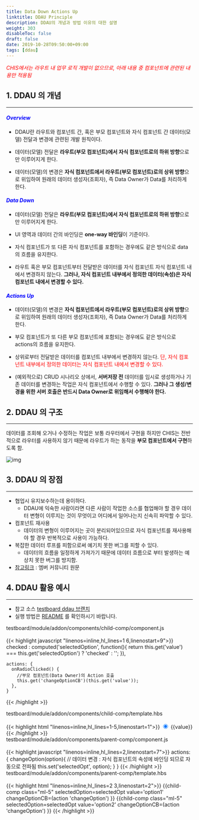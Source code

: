 ```yaml
---
title: Data Down Actions Up
linktitle: DDAU Principle
description: DDAU의 개념과 방법 이유의 대한 설명
weight: 303
disableToc: false
draft: false
date: 2019-10-28T09:50:00+09:00
tags: [ddau]
---
```


<i class="fas fa-exclamation-triangle chis-exclamation"></i> _<span style="color: red">CHIS에서는 라우트 내 업무 로직 개발이 없으므로, 아래 내용 중 컴포넌트에 관련된 내용만 적용됨</span>_

## 1. DDAU 의 개념
---
#### <span style="color:blue">_Overview_</span>
  - DDAU란 라우트와 컴포넌트 간, 혹은 부모 컴포넌트와 자식 컴포넌트 간 데이터(모델) 전달과 변경에 관련된 개발 원칙이다.

  - <span class="colored">데이터(모델) 전달</span>은 **라우트(부모 컴포넌트)에서 자식 컴포넌트로의 하위 방향**으로만 이루어지게 한다.
  
  - <span class="colored">데이터(모델)의 변경</span>은 **자식 컴포넌트에서 라우트(부모 컴포넌트)로의 상위 방향**으로 위임하여 원래의 데이터 생성자(조회자), 즉 Data Owner가 Data를 처리하게 한다.

#### <span style="color:blue">_Data Down_</span>
  - <span class="colored">데이터(모델) 전달</span>은 **라우트(부모 컴포넌트)에서 자식 컴포넌트로의 하위 방향**으로만 이루어지게 한다.
  
  - UI 영역과 데이터 간의 바인딩은 **one-way 바인딩**이 기준이다.

  - 자식 컴포넌트가 또 다른 자식 컴포넌트를 포함하는 경우에도 같은 방식으로 data의 흐름을 유지한다.

  - 라우트 혹은 부모 컴포넌트부터 전달받은 데이터를 자식 컴포넌트 자식 컴포넌트 내에서 변경하지 않는다. **그러나, 자식 컴포넌트 내부에서 정의한 데이터(속성)은 자식 컴포넌트 내에서 변경할 수 있다.**

#### <span style="color:blue">_Actions Up_</span>
  - <span class="colored">데이터(모델)의 변경</span>은 **자식 컴포넌트에서 라우트(부모 컴포넌트)로의 상위 방향**으로 위임하여 원래의 데이터 생성자(조회자), 즉 Data Owner가 Data를 처리하게 한다.

  - 부모 컴포넌트가 또 다른 부모 컴포넌트에 포함되는 경우에도 같은 방식으로 actions의 흐름을 유지한다. 
  
  - 상위로부터 전달받은 데이터를 컴포넌트 내부에서 변경하지 않는다. <i class="fas fa-exclamation-triangle chis-exclamation"></i><span style="color: red"> 단, 자식 컴포넌트 내부에서 정의한 데이터는 자식 컴포넌트 내에서 변경할 수 있다. </span>
  
  - (예외적으로) CRUD 시나리오 상에서, **<span class="colored2">서버저장 전</span>** 데이터를 임시로 생성하거나 기존 데이터를 변경하는 작업은 자식 컴포넌트에서 수행할 수 있다. **그러나 그 생성/변경을 위한 <span class="colored2">서버 호출</span>은 반드시 Data Owner로 위임해서 수행해야 한다.**

## 2. DDAU 의 구조
---
데이터를 조회해 오거나 수정하는 작업은 보통 라우터에서 구현을 하지만 CHIS는 전반적으로 라우터를 사용하지 않기 때문에 라우트가 하는 동작을 **부모 컴포넌트에서 구현**하도록 함.

![img](/development/images/ddau.png?width=600px)


## 3. DDAU 의 장점
---
  - 협업시 유지보수하는데 용이하다.
    - DDAU에 익숙한 사람이라면 다른 사람이 작업한 소스를 협업해야 할 경우 데이터 변형이 이루지는 것이 무엇이고 어디에서 일어나는지 신속히 파악할 수 있다.
  - 컴포넌트 재사용
    - 데이터의 변형이 이루어지는 곳이 분리되어있으므로 자식 컴포넌트를 재사용해야 할 경우 반복적으로 사용이 가능하다.
  - 복잡한 데이터 루프를 피함으로써 예기치 못한 버그를 피할 수 있다.
    - 데이터의 흐름을 일정하게 가져가기 때문에 데이터 흐름으로 부터 발생하는 예상치 못한 버그를 방지함.
  - [참고링크](https://discuss.emberjs.com/t/readers-questions-what-is-meant-by-the-term-data-down-actions-up/15311) : 엠버 커뮤니티 원문 

## 4. DDAU 활용 예시
---
  - 참고 소스 [testboard ddau 브랜치](http://tfs.c-his.com:8080/tfs/DefaultCollection/Source-FrontEnd/_git/testboard?version=GBddau)
  - 실행 방법은 [README](http://tfs.c-his.com:8080/tfs/DefaultCollection/Source-FrontEnd/_git/testboard?path=%2FREADME.md&version=GBddau&_a=preview) 를 확인하시기 바랍니다.
  
<div class='path'> testboard/module/addon/components/child-comp/component.js </div>
<br>
{{< highlight javascript "linenos=inline,hl_lines=1 6,linenostart=9">}}
    checked : computed('selectedOption', function(){
      return this.get('value') === this.get('selectedOption') ? 'checked' : '';
    }),

    actions: {
      onRadioClicked() {
        //부모 컴포넌트(Data Owner)의 Action 호출
        this.get('changeOptionCB')(this.get('value'));
      },
    }
{{< /highlight >}}
  
<div class='path'> testboard/module/addon/components/child-comp/template.hbs </div>
<br>
{{< highlight html "linenos=inline,hl_lines=1-5,linenostart=1">}}
  <input type="radio"  
        checked={{checked}}  
        onclick={{action 'onRadioClicked'}}  
        value='{{value}}' 
  /> {{value}}
{{< /highlight >}}

<div class='path'> testboard/module/addon/components/parent-comp/component.js </div>
<br>
{{< highlight javascript "linenos=inline,hl_lines=2,linenostart=7">}}
    actions: {
      changeOption(option){
        // 데이터 변경 : 자식 컴포넌트의 속성에 바인딩 되므로 자동으로 전파됨
        this.set('selectedOpt', option);
      }
    }
{{< /highlight >}}
  
<div class='path'> testboard/module/addon/components/parent-comp/template.hbs </div>
<br>
{{< highlight html "linenos=inline,hl_lines=2 3,linenostart=2">}}
  <span class="ml-15">
    {{child-comp class="ml-5" selectedOption=selectedOpt value='option1' changeOptionCB=(action 'changeOption') }}
    {{child-comp class="ml-5" selectedOption=selectedOpt value='option2' changeOptionCB=(action 'changeOption') }}
  </span>
{{< /highlight >}}